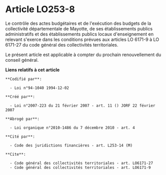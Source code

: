 # Article LO253-8

Le contrôle des actes budgétaires et de l'exécution des budgets de la collectivité départementale de Mayotte, de ses
établissements publics administratifs et des établissements publics locaux d'enseignement en relevant s'exerce dans les
conditions prévues aux articles LO 6171-9 à LO 6171-27 du code général des collectivités territoriales.

Le présent article est applicable à compter du prochain renouvellement du conseil général.

**Liens relatifs à cet article**

	**Codifié par**:

	  - Loi n°94-1040 1994-12-02

	**Créé par**:

	  - Loi n°2007-223 du 21 février 2007 - art. 11 () JORF 22 février 2007

	**Abrogé par**:

	  - Loi organique n°2010-1486 du 7 décembre 2010 - art. 4

	**Cité par**:

	  - Code des juridictions financières - art. L253-14 (M)

	**Cite**:

	  - Code général des collectivités territoriales - art. LO6171-27
	  - Code général des collectivités territoriales - art. LO6171-9
